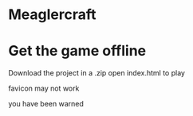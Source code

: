 # Meaglercraft


# Get the game offline

Download the project in a .zip
open index.html to play

favicon may not work







you have been warned
